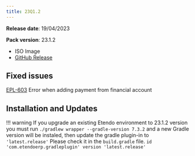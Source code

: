 ```yaml
---
title: 23Q1.2
---
```


**Release date**: 19/04/2023

**Pack version**: 23.1.2

- ISO Image
- [GitHub Release](https://github.com/etendosoftware/etendo_core/releases/tag/23.1.2)

## Fixed issues

[EPL-603](https://github.com/etendosoftware/etendo_core/issues/168) Error when adding payment from financial account

## Installation and Updates

!!! warning
    If you upgrade an existing Etendo environment to 23.1.2 version you must run `./gradlew wrapper --gradle-version 7.3.2` and a new Gradle version will be instaled, then update the gradle plugin-in to `'latest.release'`
    Please check it in the `build.gradle` file.
    `id 'com.etendoerp.gradleplugin' version 'latest.release'`
